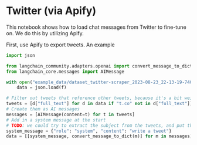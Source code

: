 # Twitter (via Apify)

This notebook shows how to load chat messages from Twitter to fine-tune on. We do this by utilizing Apify. 

First, use Apify to export tweets. An example


```python
import json

from langchain_community.adapters.openai import convert_message_to_dict
from langchain_core.messages import AIMessage
```


```python
with open("example_data/dataset_twitter-scraper_2023-08-23_22-13-19-740.json") as f:
    data = json.load(f)
```


```python
# Filter out tweets that reference other tweets, because it's a bit weird
tweets = [d["full_text"] for d in data if "t.co" not in d["full_text"]]
# Create them as AI messages
messages = [AIMessage(content=t) for t in tweets]
# Add in a system message at the start
# TODO: we could try to extract the subject from the tweets, and put that in the system message.
system_message = {"role": "system", "content": "write a tweet"}
data = [[system_message, convert_message_to_dict(m)] for m in messages]
```
